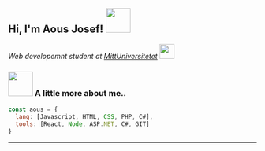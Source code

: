 


<h2> Hi, I'm Aous Josef! <img src="https://media4.giphy.com/media/du3J3cXyzhj75IOgvA/giphy.gif?cid=ecf05e47y8bm91l781ydnr6ok5209mj22ky6css7jjaglsvr&rid=giphy.gif" width="50"></h2>


 <p> <em>Web developemnt student at <a href="http://www.miun.se">MittUniversitetet</a> <img src="https://media.giphy.com/media/fYSnHlufseco8Fh93Z/giphy.gif" width="30">
</em></p>




### <img src="https://media.giphy.com/media/WUlplcMpOCEmTGBtBW/giphy.gif" width="50">  A little more about me..

```javascript
const aous = {
  lang: [Javascript, HTML, CSS, PHP, C#],
  tools: [React, Node, ASP.NET, C#, GIT]
}
```



---
